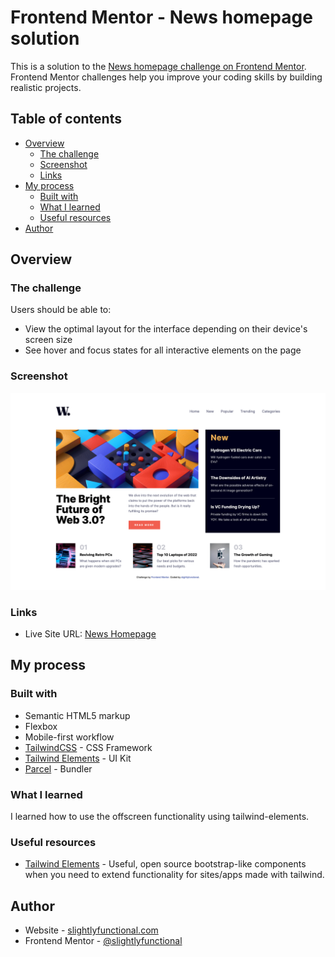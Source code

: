 # Frontend Mentor - News homepage solution

This is a solution to the [News homepage challenge on Frontend Mentor](https://www.frontendmentor.io/challenges/news-homepage-H6SWTa1MFl). Frontend Mentor challenges help you improve your coding skills by building realistic projects. 

## Table of contents

- [Overview](#overview)
  - [The challenge](#the-challenge)
  - [Screenshot](#screenshot)
  - [Links](#links)
- [My process](#my-process)
  - [Built with](#built-with)
  - [What I learned](#what-i-learned)
  - [Useful resources](#useful-resources)
- [Author](#author)

## Overview

### The challenge

Users should be able to:

- View the optimal layout for the interface depending on their device's screen size
- See hover and focus states for all interactive elements on the page

### Screenshot

![Screenshot](./screenshot.png)

### Links

- Live Site URL: [News Homepage](https://slightlyfunctional.gitlab.io/news-homepage/)

## My process

### Built with

- Semantic HTML5 markup
- Flexbox
- Mobile-first workflow
- [TailwindCSS](https://tailwindcss.com/) - CSS Framework
- [Tailwind Elements](https://tailwind-elements.com/) - UI Kit
- [Parcel](https://parceljs.org/) - Bundler

### What I learned

I learned how to use the offscreen functionality using tailwind-elements.

### Useful resources

- [Tailwind Elements](https://tailwind-elements.com/) - Useful, open source bootstrap-like components when you need to extend functionality for sites/apps made with tailwind.

## Author

- Website - [slightlyfunctional.com](https://slightlyfunctional.com)
- Frontend Mentor - [@slightlyfunctional](https://www.frontendmentor.io/profile/slightlyfunctional)
